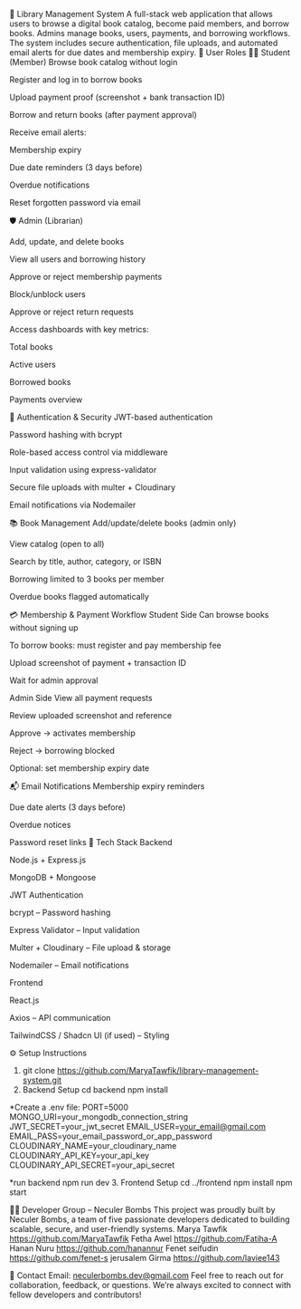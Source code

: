 📘 Library Management System
A full-stack web application that allows users to browse a digital book catalog, become paid members, and borrow books. Admins manage books, users, payments, and borrowing workflows. The system includes secure authentication, file uploads, and automated email alerts for due dates and membership expiry.
👥 User Roles
🧑‍🎓 Student (Member)
Browse book catalog without login

Register and log in to borrow books

Upload payment proof (screenshot + bank transaction ID)

Borrow and return books (after payment approval)

Receive email alerts:

Membership expiry

Due date reminders (3 days before)

Overdue notifications

Reset forgotten password via email



🛡️ Admin (Librarian)

Add, update, and delete books

View all users and borrowing history

Approve or reject membership payments

Block/unblock users

Approve or reject return requests

Access dashboards with key metrics:

Total books

Active users

Borrowed books

Payments overview

🔐 Authentication & Security
JWT-based authentication

Password hashing with bcrypt

Role-based access control via middleware

Input validation using express-validator

Secure file uploads with multer + Cloudinary

Email notifications via Nodemailer

📚 Book Management
Add/update/delete books (admin only)

View catalog (open to all)

Search by title, author, category, or ISBN

Borrowing limited to 3 books per member

Overdue books flagged automatically

💳 Membership & Payment Workflow
Student Side
Can browse books without signing up

To borrow books: must register and pay membership fee

Upload screenshot of payment + transaction ID

Wait for admin approval

Admin Side
View all payment requests

Review uploaded screenshot and reference

Approve → activates membership

Reject → borrowing blocked

Optional: set membership expiry date

📬 Email Notifications
Membership expiry reminders

Due date alerts (3 days before)

Overdue notices

Password reset links
🧰 Tech Stack
Backend

Node.js + Express.js

MongoDB + Mongoose

JWT Authentication

bcrypt – Password hashing

Express Validator – Input validation

Multer + Cloudinary – File upload & storage

Nodemailer – Email notifications

Frontend

React.js

Axios – API communication

TailwindCSS / Shadcn UI (if used) – Styling

⚙️ Setup Instructions
1. git clone
https://github.com/MaryaTawfik/library-management-system.git
2. Backend Setup
cd backend
npm install

*Create a .env file:
PORT=5000
MONGO_URI=your_mongodb_connection_string
JWT_SECRET=your_jwt_secret
EMAIL_USER=your_email@gmail.com
EMAIL_PASS=your_email_password_or_app_password
CLOUDINARY_NAME=your_cloudinary_name
CLOUDINARY_API_KEY=your_api_key
CLOUDINARY_API_SECRET=your_api_secret

*run backend
npm run dev
3. Frontend Setup
cd ../frontend
npm install
npm start

👨‍💻 Developer Group – Neculer Bombs
This project was proudly built by Neculer Bombs, a team of five passionate developers dedicated to building scalable, secure, and user-friendly systems.
Marya Tawfik     https://github.com/MaryaTawfik
Fetha Awel       https://github.com/Fatiha-A
Hanan Nuru       https://github.com/hanannur
Fenet seifudin https://github.com/fenet-s
jerusalem Girma  https://github.com/laviee143

📧 Contact Email: neculerbombs.dev@gmail.com
Feel free to reach out for collaboration, feedback, or questions. We’re always excited to connect with fellow developers and contributors!






